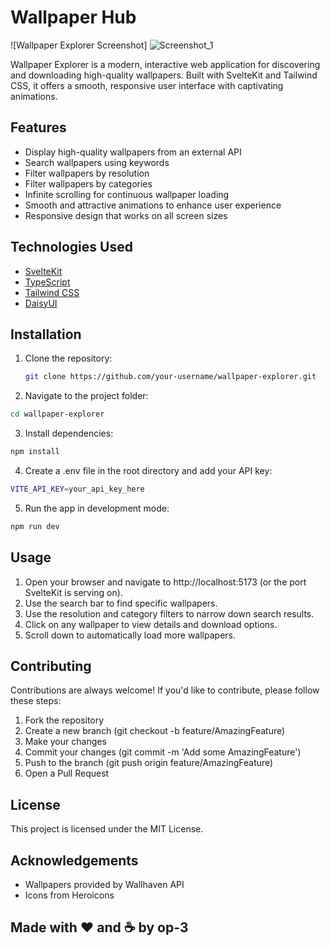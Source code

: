 # Wallpaper Hub

![Wallpaper Explorer Screenshot] ![Screenshot_1](https://github.com/user-attachments/assets/c2b359ef-cf2c-4c56-898a-3a3b38a2388c)

Wallpaper Explorer is a modern, interactive web application for discovering and downloading high-quality wallpapers. Built with SvelteKit and Tailwind CSS, it offers a smooth, responsive user interface with captivating animations.

## Features

- Display high-quality wallpapers from an external API
- Search wallpapers using keywords
- Filter wallpapers by resolution
- Filter wallpapers by categories
- Infinite scrolling for continuous wallpaper loading
- Smooth and attractive animations to enhance user experience
- Responsive design that works on all screen sizes

## Technologies Used

- [SvelteKit](https://kit.svelte.dev/)
- [TypeScript](https://www.typescriptlang.org/)
- [Tailwind CSS](https://tailwindcss.com/)
- [DaisyUI](https://daisyui.com/)

## Installation

1. Clone the repository:
   ```bash
   git clone https://github.com/your-username/wallpaper-explorer.git
   ```
2. Navigate to the project folder:
  ```bash
  cd wallpaper-explorer
  ```
3. Install dependencies:
  ```bash
  npm install
  ```
4. Create a .env file in the root directory and add your API key:
  ```bash
  VITE_API_KEY=your_api_key_here
  ```
5. Run the app in development mode:
  ```bash
  npm run dev
  ```

## Usage
1. Open your browser and navigate to http://localhost:5173 (or the port SvelteKit is serving on).
2. Use the search bar to find specific wallpapers.
3. Use the resolution and category filters to narrow down search results.
4. Click on any wallpaper to view details and download options.
5. Scroll down to automatically load more wallpapers.

## Contributing
Contributions are always welcome! If you'd like to contribute, please follow these steps:
1. Fork the repository
2. Create a new branch (git checkout -b feature/AmazingFeature)
3. Make your changes
4. Commit your changes (git commit -m 'Add some AmazingFeature')
5. Push to the branch (git push origin feature/AmazingFeature)
6. Open a Pull Request

## License
This project is licensed under the MIT License.

## Acknowledgements
- Wallpapers provided by Wallhaven API
- Icons from Heroicons

## Made with ❤️ and ☕ by op-3
